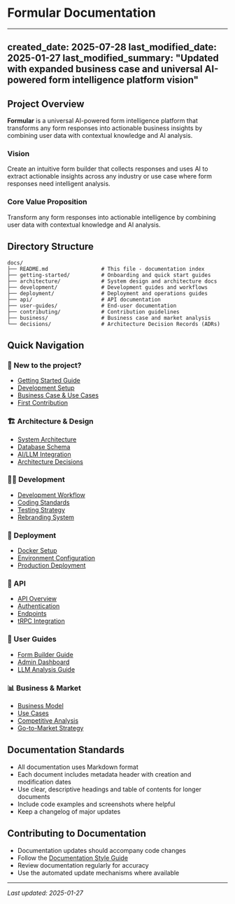 # Formular Documentation

---
created_date: 2025-07-28
last_modified_date: 2025-01-27
last_modified_summary: "Updated with expanded business case and universal AI-powered form intelligence platform vision"
---

## Project Overview

**Formular** is a universal AI-powered form intelligence platform that transforms any form responses into actionable business insights by combining user data with contextual knowledge and AI analysis.

### **Vision**
Create an intuitive form builder that collects responses and uses AI to extract actionable insights across any industry or use case where form responses need intelligent analysis.

### **Core Value Proposition**
Transform any form responses into actionable intelligence by combining user data with contextual knowledge and AI analysis.

## Directory Structure

```
docs/
├── README.md                 # This file - documentation index
├── getting-started/          # Onboarding and quick start guides
├── architecture/             # System design and architecture docs
├── development/              # Development guides and workflows
├── deployment/               # Deployment and operations guides
├── api/                      # API documentation
├── user-guides/              # End-user documentation
├── contributing/             # Contribution guidelines
├── business/                 # Business case and market analysis
└── decisions/                # Architecture Decision Records (ADRs)
```

## Quick Navigation

### 🚀 New to the project?
- [Getting Started Guide](getting-started/README.md)
- [Development Setup](getting-started/development-setup.md)
- [Business Case & Use Cases](business/README.md)
- [First Contribution](contributing/first-contribution.md)

### 🏗️ Architecture & Design
- [System Architecture](architecture/README.md)
- [Database Schema](architecture/database.md)
- [AI/LLM Integration](architecture/ai-integration.md)
- [Architecture Decisions](decisions/README.md)

### 👩‍💻 Development
- [Development Workflow](development/workflow.md)
- [Coding Standards](development/coding-standards.md)
- [Testing Strategy](development/testing.md)
- [Rebranding System](development/rebranding.md)

### 🚀 Deployment
- [Docker Setup](deployment/docker.md)
- [Environment Configuration](deployment/environment.md)
- [Production Deployment](deployment/production.md)

### 📡 API
- [API Overview](api/README.md)
- [Authentication](api/authentication.md)
- [Endpoints](api/endpoints.md)
- [tRPC Integration](api/trpc.md)

### 👤 User Guides
- [Form Builder Guide](user-guides/form-builder.md)
- [Admin Dashboard](user-guides/admin.md)
- [LLM Analysis Guide](user-guides/llm-analysis.md)

### 📊 Business & Market
- [Business Model](business/business-model.md)
- [Use Cases](business/use-cases.md)
- [Competitive Analysis](business/competitive-analysis.md)
- [Go-to-Market Strategy](business/goto-market.md)

## Documentation Standards

- All documentation uses Markdown format
- Each document includes metadata header with creation and modification dates
- Use clear, descriptive headings and table of contents for longer documents
- Include code examples and screenshots where helpful
- Keep a changelog of major updates

## Contributing to Documentation

- Documentation updates should accompany code changes
- Follow the [Documentation Style Guide](contributing/documentation-style.md)
- Review documentation regularly for accuracy
- Use the automated update mechanisms where available

---
*Last updated: 2025-01-27*